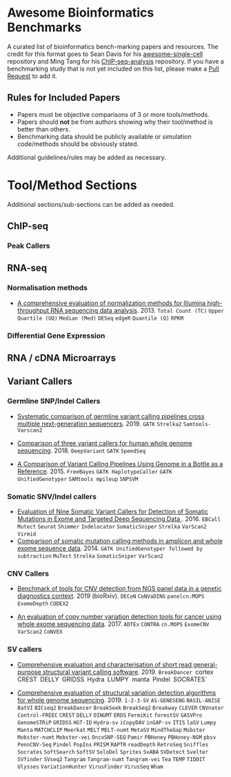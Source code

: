 # Awesome Bioinformatics Benchmarks
A curated list of bioinformatics bench-marking papers and resources.
The credit for this format goes to Sean Davis for his [awesome-single-cell](https://github.com/seandavi/awesome-single-cell) repository and Ming Tang for his [ChIP-seq-analysis](https://github.com/crazyhottommy/ChIP-seq-analysis) repository. 
If you have a benchmarking study that is not yet included on this list, please make a [Pull Request](https://github.com/j-andrews7/Awesome-Bioinformatics-Benchmarks/pulls) to add it.

## Rules for Included Papers
 - Papers must be objective comparisons of 3 or more tools/methods.
 - Papers should **not** be from authors showing why their tool/method is better than others.
 - Benchmarking data should be publicly available or simulation code/methods should be obviously stated.
 
Additional guidelines/rules may be added as necessary.

# Tool/Method Sections
Additional sections/sub-sections can be added as needed.


## ChIP-seq

### Peak Callers

## RNA-seq

### Normalisation methods
 - [A comprehensive evaluation of normalization methods for Illumina high-throughput RNA sequencing data analysis](https://www.ncbi.nlm.nih.gov/pubmed/22988256). 2013. `Total Count (TC)` `Upper Quartile (UQ)` `Median (Med)` `DESeq` `edgeR` `Quantile (Q)` `RPKM`


### Differential Gene Expression

## RNA / cDNA Microarrays

## Variant Callers

### Germline SNP/Indel Callers

- [Systematic comparison of germline variant calling pipelines cross multiple next-generation sequencers](https://www.ncbi.nlm.nih.gov/pmc/articles/PMC6597787/). 2019. `GATK` `Strelka2` `Samtools-Varscan2`

- [Comparison of three variant callers for human whole genome sequencing](https://www.ncbi.nlm.nih.gov/pmc/articles/PMC6294778/). 2018. `DeepVariant` `GATK` `SpeedSeq`

 - [A Comparison of Variant Calling Pipelines Using Genome in a Bottle as a Reference](https://www.ncbi.nlm.nih.gov/pmc/articles/PMC4619817/). 2015. `FreeBayes` `GATK HaplotypeCaller` `GATK UnifiedGenotyper` `SAMtools mpileup` `SNPSVM`


### Somatic SNV/Indel callers

 - [Evaluation of Nine Somatic Variant Callers for Detection of Somatic Mutations in Exome and Targeted Deep Sequencing Data
](https://www.ncbi.nlm.nih.gov/pmc/articles/PMC4803342/). 2016. `EBCall` `Mutect` `Seurat` `Shimmer` `Indelocator` `SomaticSniper` `Strelka` `VarScan2` `Virmid`
 - [Comparison of somatic mutation calling methods in amplicon and whole exome sequence data](https://www.ncbi.nlm.nih.gov/pmc/articles/PMC3986649/). 2014. `GATK UnifiedGenotyper followed by subtraction` `MuTect` `Strelka` `SomaticSniper` `VarScan2`

### CNV Callers

 - [Benchmark of tools for CNV detection from NGS panel data in a genetic diagnostics context](https://www.biorxiv.org/content/10.1101/850958v1). 2019 (bioRxiv). `DECoN` `CoNVaDING` `panelcn.MOPS` `ExomeDepth` `CODEX2`

 - [An evaluation of copy number variation detection tools for cancer using whole exome sequencing data](https://www.ncbi.nlm.nih.gov/pmc/articles/PMC5452530/). 2017. `ADTEx` `CONTRA` `cn.MOPS` `ExomeCNV` `VarScan2` `CoNVEX`


### SV callers

 - [Comprehensive evaluation and characterisation of short read general-purpose structural variant calling software](https://www.nature.com/articles/s41467-019-11146-4). 2019. `BreakDancer `cortex` `CREST` `DELLY` `GRIDSS` `Hydra` `LUMPY` `manta` `Pindel` `SOCRATES`
 
 - [Comprehensive evaluation of structural variation detection algorithms for whole genome sequencing](https://genomebiology.biomedcentral.com/articles/10.1186/s13059-019-1720-5). 2019. `1-2-3-SV` `AS-GENESENG` `BASIL-ANISE` `BatVI` `BICseq2` `BreakDancer` `BreakSeek` `BreakSeq2` `Breakway` `CLEVER` `CNVnator` `Control-FREEC` `CREST` `DELLY` `DINUMT` `ERDS` `FermiKit` `forestSV` `GASVPro` `GenomeSTRiP` `GRIDSS` `HGT-ID` `Hydra-sv` `iCopyDAV` `inGAP-sv` `ITIS` `laSV` `Lumpy` `Manta` `MATCHCLIP` `Meerkat` `MELT` `MELT-numt` `MetaSV` `MindTheGap` `Mobster` `Mobster-numt` `Mobster-vei` `OncoSNP-SEQ` `Pamir` `PBHoney` `PBHoney-NGM` `pbsv` `PennCNV-Seq` `Pindel` `PopIns` `PRISM` `RAPTR` `readDepth` `RetroSeq` `Sniffles` `Socrates` `SoftSearch` `SoftSV` `SoloDel` `Sprites` `SvABA` `SVDetect` `Svelter` `SVfinder` `SVseq2` `Tangram` `Tangram-numt` `Tangram-vei` `Tea` `TEMP` `TIDDIT` `Ulysses` `VariationHunter` `VirusFinder` `VirusSeq` `Wham`
